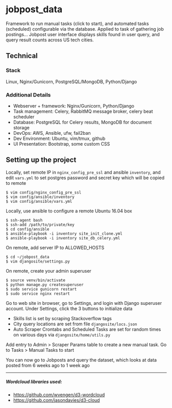 # jobpost_data

Framework to run manual tasks (click to start), and automated tasks (scheduled) configurable via the database. Applied to task of gathering job postings... Jobpost user interface displays skills found in user query, and query result counts across US tech cities.

## Technical

### Stack
Linux, Nginx/Gunicorn, PostgreSQL/MongoDB, Python/Django

### Additional Details
* Webserver + framework: Nginx/Gunicorn, Python/Django
* Task management: Celery, RabbitMQ message broker, celery beat scheduler
* Database: PostgreSQL for Celery results, MongoDB for document storage
* DevOps: AWS, Ansible, ufw, fail2ban
* Dev Environment: Ubuntu, vim/tmux, github
* UI Presentation: Bootstrap, some custom CSS

## Setting up the project

Locally, set remote IP in `nginx_config_pre_ssl` and ansible `inventory`, and edit `vars.yml` to set postgres password and secret key which will be copied to remote
```
$ vim config/nginx_config_pre_ssl
$ vim config/ansible/inventory
$ vim config/ansible/vars.yml
```

Locally, use ansible to configure a remote Ubuntu 16.04 box
```
$ ssh-agent bash
$ ssh-add /path/to/private/key
$ cd config/ansible
$ ansible-playbook -i inventory site_init_clone.yml
$ ansible-playbook -i inventory site_db_celery.yml
```

On remote, add server IP to ALLOWED_HOSTS
```
$ cd ~/jobpost_data
$ vim djangosite/settings.py
```

On remote, create your admin superuser
```
$ source venv/bin/activate
$ python manage.py createsuperuser
$ sudo service gunicorn restart
$ sudo service nginx restart
```

Go to web site in browser, go to Settings, and login with Django superuser account. Under Settings, click the 3 buttons to initialize data
* Skills list is set by scraping Stackoverflow tags
* City query locations are set from file `djangosite/locs.json`
* Auto Scraper Crontabs and Scheduled Tasks are set for random times on various days via `djangosite/home/utils.py`

Add entry to Admin > Scraper Params table to create a new manual task. Go to Tasks > Manual Tasks to start

You can now go to Jobposts and query the dataset, which looks at data posted from 6 weeks ago to 1 week ago

___

##### Wordcloud libraries used:
* https://github.com/wvengen/d3-wordcloud
* https://github.com/jasondavies/d3-cloud
